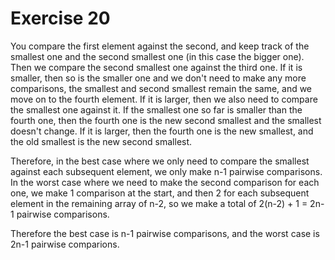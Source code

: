 # Exercise 20

You compare the first element against the second, and keep track of the smallest one and the second smallest one (in this case the bigger one). Then we compare the second smallest one against the third one. If it is smaller, then so is the smaller one and we don't need to make any more comparisons, the smallest and second smallest remain the same, and we move on to the fourth element. If it is larger, then we also need to compare the smallest one against it. If the smallest one so far is smaller than the fourth one, then the fourth one is the new second smallest and the smallest doesn't change. If it is larger, then the fourth one is the new smallest, and the old smallest is the new second smallest.

Therefore, in the best case where we only need to compare the smallest against each subsequent element, we only make n-1 pairwise comparisons. In the worst case where we need to make the second comparison for each one, we make 1 comparison at the start, and then 2 for each subsequent element in the remaining array of n-2, so we make a total of 2(n-2) + 1 = 2n-1 pairwise comparisons.

Therefore the best case is n-1 pairwise comparisons, and the worst case is 2n-1 pairwise comparions.